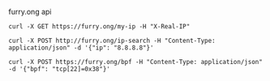 furry.ong api

```curl -X GET https://furry.ong/my-ip -H "X-Real-IP"```

```curl -X POST http://furry.ong/ip-search -H "Content-Type: application/json" -d '{"ip": "8.8.8.8"}'```

```curl -X POST https://furry.ong/bpf -H "Content-Type: application/json" -d '{"bpf": "tcp[22]=0x38"}'```
